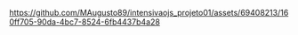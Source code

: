 https://github.com/MAugusto89/intensivaojs_projeto01/assets/69408213/160ff705-90da-4bc7-8524-6fb4437b4a28
